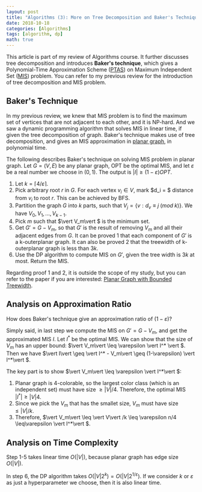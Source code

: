 ```yaml
---
layout: post
title: "Algorithms (3): More on Tree Decomposition and Baker's Technique"
date: 2018-10-18
categories: [Algorithms]
tags: [algorithm, dp]
math: true
---
```


This article is part of my review of Algorithms course. It further discusses tree decomposition and introduces **Baker's technique**, which gives a Polynomial-Time Approximation Scheme ([PTAS](https://en.wikipedia.org/wiki/Polynomial-time_approximation_scheme)) on Maximum Independent Set ([MIS](https://en.wikipedia.org/wiki/Independent_set_(graph_theory))) problem. You can refer to my previous review for the introduction of tree decomposition and MIS problem.

## Baker's Technique

In my previous review, we knew that MIS problem is to find the maximum set of vertices that are not adjacent to each other, and it is NP-hard. And we saw a dynamic programming algorithm that solves MIS in linear time, if given the tree decomposition of graph. Baker's technique makes use of tree decomposition, and gives an MIS approximation in [planar graph](https://en.wikipedia.org/wiki/Planar_graph), in polynomial time.

The following describes Baker's technique on solving MIS problem in planar graph. Let $G=(V, E)$ be any planar graph, OPT be the optimal MIS, and let $\varepsilon$ be a real number we choose in $(0, 1)$. The output is $\vert  I \vert  \geq (1-\varepsilon)OPT$.

1. Let $k=\lceil 4/\varepsilon \rceil$.
2. Pick arbitrary root $r$ in $G$. For each vertex $v_i \in V$, mark $d_i = $ distance from $v_i$ to root $r$. This can be achieved by BFS.
3. Partition the graph $G$ into $k$ parts, such that $V_j = \{ v: d_v \equiv j\;(mod\;k) \}$. We have $V_0, V_1, ..., V_{k-1}$.
4. Pick $m$ such that $\vert V_m\vert $ is the minimum set.
5. Get $G' = G - V_m$, so that $G'$ is the result of removing $V_m$ and all their adjacent edges from $G$. It can be proved 1 that each component of $G'$ is a k-outerplanar graph. It can also be proved 2 that the treewidth of k-outerplanar graph is less than $3k$.
6. Use the DP algorithm to compute MIS on $G'$, given the tree width is $3k$ at most. Return the MIS.

Regarding proof 1 and 2, it is outside the scope of my study, but you can refer to the paper if you are interested: [Planar Graph with Bounded Treewidth](https://dspace.library.uu.nl/handle/1874/16567).

## Analysis on Approximation Ratio

How does Baker's technique give an approximation ratio of $(1-\varepsilon)$?

Simply said, in last step we compute the MIS on $G' = G - V_m$, and get the approximated MIS $I$. Let $I^*$ be the optimal MIS. We can show that the size of $V_m$ has an upper bound: $\vert V_m\vert  \leq \varepsilon \vert  I^* \vert $. Then we have $\vert I\vert  \geq \vert I^* - V_m\vert  \geq (1-\varepsilon) \vert I^*\vert $.

The key part is to show $\vert V_m\vert  \leq \varepsilon \vert I^*\vert $:

1. Planar graph is 4-colorable, so the largest color class (which is an independent set) must have size $\geq \vert V\vert /4$. Therefore, the optimal MIS $\vert I^*\vert  \geq \vert V\vert 4$.
2. Since we pick the $V_m$ that has the smallet size, $V_m$ must have size $\leq \vert V\vert /k$.
3. Therefore, $\vert V_m\vert  \leq \vert V\vert /k \leq \varepsilon n/4 \leq\varepsilon \vert I^*\vert $.

## Analysis on Time Complexity

Step 1-5 takes linear time $O(\vert V\vert )$, because planar graph has edge size $O(\vert V\vert )$.

In step 6, the DP algorithm takes $O(\vert V\vert 2^k) = O(\vert V\vert 2^{1/\varepsilon})$. If we consider $k$ or $\varepsilon$ as just a hyperparameter we choose, then it is also linear time.
